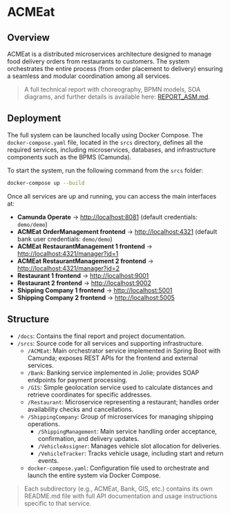 # ACMEat

## Overview
ACMEat is a distributed microservices architecture designed to manage food delivery orders from restaurants to customers. The system orchestrates the entire process (from order placement to delivery) ensuring a seamless and modular coordination among all services.

> A full technical report with choreography, BPMN models, SOA diagrams, and further details is available here: [REPORT_ASM.md](./docs/REPORT_ASM.md).

## Deployment
The full system can be launched locally using Docker Compose. The `docker-compose.yaml` file, located in the `srcs` directory, defines all the required services, including microservices, databases, and infrastructure components such as the BPMS (Camunda).

To start the system, run the following command from the `srcs` folder:

```bash
docker-compose up --build
```

Once all services are up and running, you can access the main interfaces at:
- **Camunda Operate** -> [http://localhost:8081](http://localhost:8081) (default credentials: `demo/demo`)
- **ACMEat OrderManagement frontend** -> [http://localhost:4321](http://localhost:4321) (default bank user credentials: `demo/demo`)
- **ACMEat RestaurantManagement 1 frontend** -> [http://localhost:4321/manager?id=1](http://localhost:4321/manager?id=1)
- **ACMEat RestaurantManagement 2 frontend** -> [http://localhost:4321/manager?id=2](http://localhost:4321/manager?id=2)
- **Restaurant 1 frontend** -> [http://localhost:9001](http://localhost:9001)
- **Restaurant 2 frontend** -> [http://localhost:9002](http://localhost:9002)
- **Shipping Company 1 frontend** -> [http://localhost:5001](http://localhost:5001)
- **Shipping Company 2 frontend** -> [http://localhost:5005](http://localhost:5005)

## Structure
- `/docs`: Contains the final report and project documentation.
- `/srcs`: Source code for all services and supporting infrastructure.
    - `/ACMEat`: Main orchestrator service implemented in Spring Boot with Camunda; exposes REST APIs for the frontend and external services.
    - `/Bank`: Banking service implemented in Jolie; provides SOAP endpoints for payment processing.
    - `/GIS`: Simple geolocation service used to calculate distances and retrieve coordinates for specific addresses.
    - `/Restaurant`: Microservice representing a restaurant; handles order availability checks and cancellations.
    - `/ShippingCompany`: Group of microservices for managing shipping operations.
        - `/ShippingManagement`: Main service handling order acceptance, confirmation, and delivery updates.
        - `/VehicleAssigner`: Manages vehicle slot allocation for deliveries.
        - `/VehicleTracker`: Tracks vehicle usage, including start and return events.
    - `docker-compose.yaml`: Configuration file used to orchestrate and launch the entire system via Docker Compose.

> Each subdirectory (e.g., ACMEat, Bank, GIS, etc.) contains its own README.md file with full API documentation and usage instructions specific to that service.